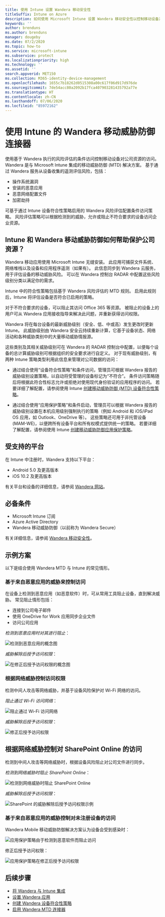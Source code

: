 ```yaml
---
title: 使用 Intune 设置 Wandera 移动安全性
titleSuffix: Intune on Azure
description: 如何使用 Microsoft Intune 设置 Wandera 移动安全性以控制移动设备对公司资源的访问。
keywords: ''
author: brenduns
ms.author: brenduns
manager: dougeby
ms.date: 07/2/2020
ms.topic: how-to
ms.service: microsoft-intune
ms.subservice: protect
ms.localizationpriority: high
ms.technology: ''
ms.assetid: ''
search.appverid: MET150
ms.collection: M365-identity-device-management
ms.openlocfilehash: 1655c7b18262d0515308a00c617f06d917d976de
ms.sourcegitcommit: 7de54acc80a2092b17fca407903281435792a77e
ms.translationtype: HT
ms.contentlocale: zh-CN
ms.lasthandoff: 07/06/2020
ms.locfileid: "85972162"
---
```

# <a name="wandera-mobile-threat-defense-connector-with-intune"></a>使用 Intune 的 Wandera 移动威胁防御连接器  

使用基于 Wandera 执行的风险评估的条件访问控制移动设备对公司资源的访问。 Wandera 是与 Microsoft Intune 集成的移动威胁防御 (MTD) 解决方案。  基于通过 Wandera 服务从设备收集的遥测评估风险，包括：
- 操作系统漏洞
- 安装的恶意应用
- 恶意网络配置文件
- 加密劫持

可基于通过 Intune 设备符合性策略启用的 Wandera 风险评估配置条件访问策略。 风险评估策略可以根据检测到的威胁，允许或阻止不符合要求的设备访问企业资源。  

## <a name="how-do-intune-and-wandera-mobile-threat-defense-help-protect-your-company-resources"></a>Intune 和 Wandera 移动威胁防御如何帮助保护公司资源？  

Wandera 移动应用使用 Microsoft Intune 无缝安装。 此应用可捕获文件系统、网络堆栈以及设备和应用程序遥测（如果有）。 此信息同步到 Wandera 云服务，用于评估设备的移动威胁风险。 可以在 Wandera 控制台 RADAR 中配置这些风险级别分类以满足你的需求。

Intune 中的符合性策略包括基于 Wandera 风险评估的 MTD 规则。 启用此规则后，Intune 将评估设备是否符合已启用的策略。

对于不符合要求的设备，可以阻止其访问 Office 365 等资源。 被阻止的设备上的用户可从 Wandera 应用接收指导来解决此问题，并重新获得访问权限。

Wandera 将在每台设备的最新威胁级别（安全、低、中或高）发生更改时更新 Intune。 此威胁级别由 Wandera 安全云持续重新计算，它基于设备状态、网络活动和各种威胁类别中的大量移动威胁情报源。

这些类别及其相关威胁级别可在 Wandera 的 RADAR 控制台中配置，以便每个设备的总计算威胁级别可根据组织的安全要求进行自定义。 对于现有威胁级别，有两种 Intune 策略类型利用此信息来管理对公司数据的访问：

* 通过结合使用“设备符合性策略”和条件访问，管理员可根据 Wandera 报告的威胁级别设置策略，以自动将受管理的设备标记为“不符合”。 条件访问策略随后将根据此符合性标志允许或拒绝对使用现代身份验证的应用程序的访问。  若要详细了解配置，请参阅使用 Intune [创建移动威胁防御 (MTD) 设备符合性策略](../protect/mtd-device-compliance-policy-create.md)。

* 通过结合使用“应用保护策略”和条件启动，管理员可以根据 Wandera 报告的威胁级别设置在本机应用级别强制执行的策略（例如 Android 和 iOS/iPad OS 应用，如 Outlook、OneDrive 等）。  这些策略还可用于非托管设备 (MAM-WE)，以便跨所有设备平台和所有权模式提供统一的策略。 若要详细了解配置，请参阅使用 Intune [创建移动威胁防御应用保护策略](../protect/mtd-app-protection-policy.md)。

## <a name="supported-platforms"></a>受支持的平台  

在 Intune 中注册时，Wandera 支持以下平台：

- Android 5.0 及更高版本  
- iOS 10.2 及更高版本 

有关平台和设备的详细信息，请参阅 [Wandera 网站](https://www.wandera.com/mobile-threat-defense/)。

## <a name="prerequisites"></a>必备条件  

- Microsoft Intune 订阅  
- Azure Active Directory  
- Wandera 移动威胁防御（以前称为 Wandera Secure）  

有关详细信息，请参阅 [Wandera 移动安全性](https://www.wandera.com/mobile-security/)。
 
## <a name="sample-scenarios"></a>示例方案

以下是结合使用 Wandera MTD 与 Intune 的常见情形。

### <a name="control-access-based-on-threats-from-malicious-apps"></a>基于来自恶意应用的威胁来控制访问  

在设备上检测到恶意应用（如恶意软件）时，可从常用工具阻止设备，直到解决威胁。 常见阻止情形包括：  
- 连接到公司电子邮件  
- 使用 OneDrive for Work 应用同步企业文件  
- 访问公司应用  

*检测到恶意应用时对其进行阻止*：

![检测到恶意应用的概念图](./media/wandera-mtd-connector/wandera-malicious-apps-blocked.png)  

*威胁解除后授予访问权限*： 

![在修正后授予访问权限的概念图](./media/wandera-mtd-connector/wandera-malicious-apps-unblocked.png)


### <a name="control-access-based-on-threat-to-network"></a>根据网络威胁控制访问权限  

检测中间人攻击等网络威胁，并基于设备风险保护对 Wi-Fi 网络的访问。  

*阻止通过 Wi-Fi 访问网络*：  

![阻止通过 Wi-Fi 访问网络](./media/wandera-mtd-connector/wandera-network-wifi-blocked.png)

*威胁解除后授予访问权限*：  

![修正后授予访问权限](./media/wandera-mtd-connector/wandera-network-wifi-unblocked.png)  

## <a name="control-access-to-sharepoint-online-based-on-threat-to-network"></a>根据网络威胁控制对 SharePoint Online 的访问

检测到中间人攻击等网络威胁时，根据设备风险阻止对公司文件进行同步。

*检测到网络威胁时阻止 SharePoint Online*：  

![检测到网络威胁时阻止 SharePoint Online](./media/wandera-mtd-connector/wandera-network-spo-blocked.png)  

*威胁解除后授予访问权限*：  

![SharePoint 的威胁解除后授予访问权限示例](./media/wandera-mtd-connector/wandera-network-spo-unblocked.png)  

### <a name="control-access-on-unenrolled-devices-based-on-threats-from-malicious-apps"></a>基于来自恶意应用的威胁控制对未注册设备的访问

Wandera Mobile 移动威胁防御解决方案认为设备会受到感染时：

![应用保护策略由于检测到恶意软件而阻止访问](./media/wandera-mtd-connector/wandera-mobile-app-policy-block.png)

修正后授予访问权限：

![应用保护策略在修正后授予访问权限](./media/wandera-mtd-connector/wandera-mobile-app-policy-remediated.png)

## <a name="next-steps"></a>后续步骤

- [将 Wandera 与 Intune 集成](wandera-mtd-connector-integration.md)
- [设置 Wandera 应用](mtd-apps-ios-app-configuration-policy-add-assign.md)
- [创建 Wandera 设备符合性策略](mtd-device-compliance-policy-create.md)
- [启用 Wandera MTD 连接器](mtd-connector-enable.md)
